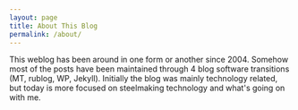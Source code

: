 ```yaml
---
layout: page
title: About This Blog
permalink: /about/
---
```


This weblog has been around in one form or another since 2004. Somehow most of the posts have been maintained through
4 blog software transitions (MT, rublog, WP, Jekyll). Initially the blog was mainly technology related, but today is
more focused on steelmaking technology and what's going on with me.


